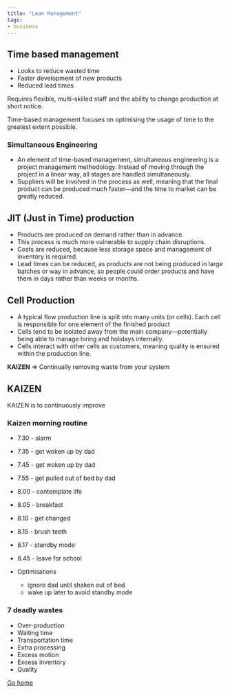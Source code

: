 ```yaml
---
title: "Lean Management"
tags:
- business
---
```


## Time based management

- Looks to reduce wasted time
- Faster development of new products
- Reduced lead times

Requires flexible, multi-skilled staff and the ability to change production at short notice. 

Time-based management focuses on optimising the usage of time to the greatest extent possible. 

### Simultaneous Engineering
- An element of time-based management, simultaneous engineering is a project management methodology. Instead of moving through the project in a linear way, all stages are handled simultaneously.
- Suppliers will be involved in the process as well, meaning that the final product can be produced much faster—and the time to market can be greatly reduced.

## JIT (Just in Time) production
- Products are produced on demand rather than in advance. 
- This process is much more vulnerable to supply chain disruptions.
- Costs are reduced, because less storage space and management of inventory is required.
- Lead times can be reduced, as products are not being produced in large batches or way in advance, so people could order products and have them in days rather than weeks or months.

## Cell Production

- A typical flow production line is split into many units (or cells). Each cell is responsible for one element of the finished product
- Cells tend to be isolated away from the main company—potentially being able to manage hiring and holidays internally.
- Cells interact with other cells as customers, meaning quality is ensured within the production line.

**KAIZEN** => Continually removing waste from your system

## KAIZEN
KAIZEN is to continuously improve

### Kaizen morning routine
- 7.30 - alarm
- 7.35 - get woken up by dad
- 7.45 - get woken up by dad
- 7.55 - get pulled out of bed by dad
- 8.00 - contemplate life
- 8.05 - breakfast
- 8.10 - get changed
- 8.15 - brush teeth
- 8.17 - standby mode
- 8.45 - leave for school

- Optimisations
	- ignore dad until shaken out of bed
	- wake up later to avoid standby mode

### 7 deadly wastes

- Over-production
- Waiting time
- Transportation time
- Extra processing
- Excess motion
- Excess inventory
- Quality

[Go home](/)